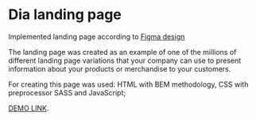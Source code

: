 # Dia landing page
Implemented landing page according to [Figma design](https://www.figma.com/file/7qwsWggv9BAxMi2VPhBuPr/Air-(formerly-Dia)?node-id=9138%3A35)

The landing page was created as an example of one of the millions of different landing page variations that your company can use to present information about your products or merchandise to your customers.

For creating this page was used: HTML with BEM methodology, CSS with preprocessor SASS and JavaScript;

  [DEMO LINK](https://metalikaqq.github.io/layout_dia/).
